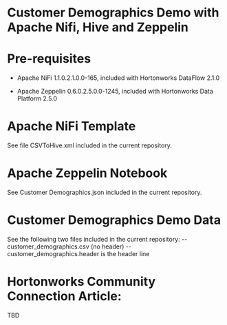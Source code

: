 # Customer Demographics Demo with Apache Nifi, Hive and Zeppelin

# Pre-requisites

* Apache NiFi 1.1.0.2.1.0.0-165, included with Hortonworks DataFlow 2.1.0

* Apache Zeppelin 0.6.0.2.5.0.0-1245, included with Hortonworks Data Platform 2.5.0 

# Apache NiFi Template

See file CSVToHive.xml included in the current repository.

# Apache Zeppelin Notebook

See Customer Demographics.json included in the current repository.


# Customer Demographics Demo Data

See the following two files included in the current repository:
-- customer_demographics.csv (no header)
-- customer_demographics.header is the header line

# Hortonworks Community Connection Article:

TBD

